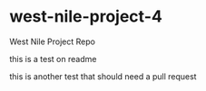 # west-nile-project-4
West Nile Project Repo

this is a test on readme



this is another test that should need a pull request
